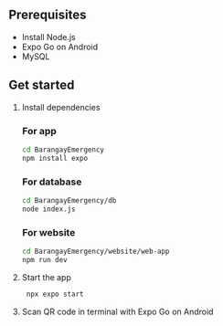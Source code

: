 ## Prerequisites
   - Install Node.js
   - Expo Go on Android
   - MySQL

## Get started

1. Install dependencies

   ### For app
   ```bash
   cd BarangayEmergency
   npm install expo
   ```

   ### For database
   ```bash
   cd BarangayEmergency/db
   node index.js
   ```
   ### For website
   ```bash
   cd BarangayEmergency/website/web-app
   npm run dev
   ```

2. Start the app

   ```bash
    npx expo start
   ```

3. Scan QR code in terminal with Expo Go on Android

